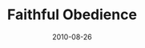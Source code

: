 ---
layout: music 
title: "Faithful Obedience"
series: "The Faithful"
date: 2010-08-26 
description: "Brian Tome talks about how the faithful obey God."
audio: "http://s3.amazonaws.com/crossroadsaudiomessages/TheFaithful02.mp3"
audio-duration: "42:42"
src: "http://www.crossroads.net/players/media/series/190x110_Faithful.jpg"
---